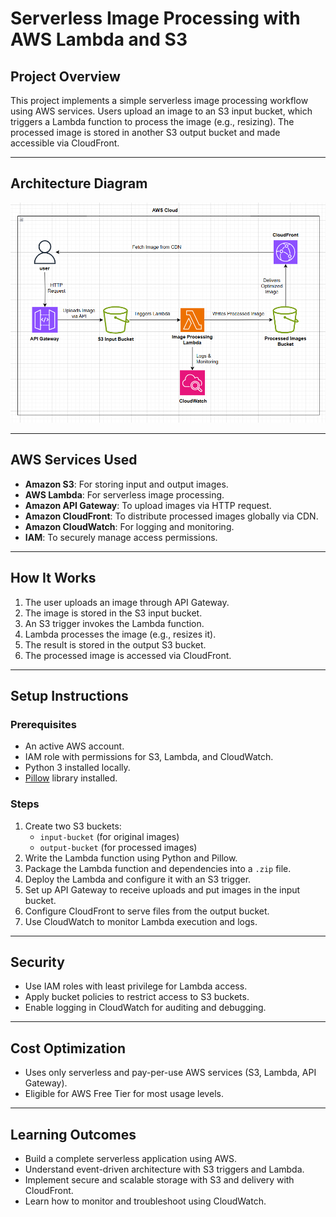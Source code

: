 # Serverless Image Processing with AWS Lambda and S3

## Project Overview

This project implements a simple serverless image processing workflow using AWS services. Users upload an image to an S3 input bucket, which triggers a Lambda function to process the image (e.g., resizing). The processed image is stored in another S3 output bucket and made accessible via CloudFront.

---

## Architecture Diagram

![Architecture](architecture.png)

---

## AWS Services Used

- **Amazon S3**: For storing input and output images.
- **AWS Lambda**: For serverless image processing.
- **Amazon API Gateway**: To upload images via HTTP request.
- **Amazon CloudFront**: To distribute processed images globally via CDN.
- **Amazon CloudWatch**: For logging and monitoring.
- **IAM**: To securely manage access permissions.

---

## How It Works

1. The user uploads an image through API Gateway.
2. The image is stored in the S3 input bucket.
3. An S3 trigger invokes the Lambda function.
4. Lambda processes the image (e.g., resizes it).
5. The result is stored in the output S3 bucket.
6. The processed image is accessed via CloudFront.

---

## Setup Instructions

### Prerequisites

- An active AWS account.
- IAM role with permissions for S3, Lambda, and CloudWatch.
- Python 3 installed locally.
- [Pillow](https://pypi.org/project/Pillow/) library installed.

### Steps

1. Create two S3 buckets:
   - `input-bucket` (for original images)
   - `output-bucket` (for processed images)
2. Write the Lambda function using Python and Pillow.
3. Package the Lambda function and dependencies into a `.zip` file.
4. Deploy the Lambda and configure it with an S3 trigger.
5. Set up API Gateway to receive uploads and put images in the input bucket.
6. Configure CloudFront to serve files from the output bucket.
7. Use CloudWatch to monitor Lambda execution and logs.

---

## Security

- Use IAM roles with least privilege for Lambda access.
- Apply bucket policies to restrict access to S3 buckets.
- Enable logging in CloudWatch for auditing and debugging.

---

## Cost Optimization

- Uses only serverless and pay-per-use AWS services (S3, Lambda, API Gateway).
- Eligible for AWS Free Tier for most usage levels.

---

## Learning Outcomes

- Build a complete serverless application using AWS.
- Understand event-driven architecture with S3 triggers and Lambda.
- Implement secure and scalable storage with S3 and delivery with CloudFront.
- Learn how to monitor and troubleshoot using CloudWatch.
